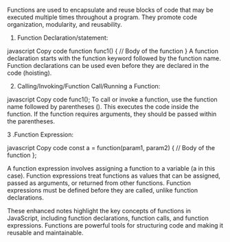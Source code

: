 

Functions are used to encapsulate and reuse blocks of code that may be executed multiple times throughout a program. They promote code organization, modularity, and reusability.




1. Function Declaration/statement:

javascript
Copy code
function func1() {
  // Body of the function
}
A function declaration starts with the function keyword followed by the function name. Function declarations can be used even before they are declared in the code (hoisting).




2. Calling/Invoking/Function Call/Running a Function:

javascript
Copy code
func1();
To call or invoke a function, use the function name followed by parentheses (). This executes the code inside the function. If the function requires arguments, they should be passed within the parentheses.




3 .Function Expression:

javascript
Copy code
const a = function(param1, param2) {
  // Body of the function
};


A function expression involves assigning a function to a variable (a in this case). Function expressions treat functions as values that can be assigned, passed as arguments, or returned from other functions. Function expressions must be defined before they are called, unlike function declarations.

These enhanced notes highlight the key concepts of functions in JavaScript, including function declarations, function calls, and function expressions. Functions are powerful tools for structuring code and making it reusable and maintainable.